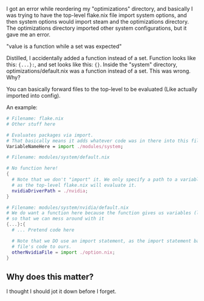 I got an error while reordering my "optimizations" directory, and basically I was trying to have the
top-level flake.nix file import system options, and then system options would import steam and the optimizations
directory. The optimizations directory imported other system configurations, but it gave me an error.

"value is a function while a set was expected"

Distilled, I accidentally added a function instead of a set.
Function looks like this: `{...}:`, and set looks like this: `{}`.
Inside the "system" directory, optimizations/default.nix was a function instead of a set. This was wrong.
Why?

You can basically forward files to the top-level to be evaluated (Like actually imported into config).

An example:
```nix
# Filename: flake.nix
# Other stuff here

# Evaluates packages via import.
# That basically means it adds whatever code was in there into this file to be compiled
VariableNameHere = import ./modules/system; 
```



```nix
# Filename: modules/system/default.nix

# No function here!
{
  # Note that we don't "import" it. We only specify a path to a variable,
  # as the top-level flake.nix will evaluate it.
  nvidiaDriverPath = ./nvidia; 
}
```

```nix
# Filename: modules/system/nvidia/default.nix
# We do want a function here because the function gives us variables (lib, config, whatever)
# so that we can mess around with it
{...}:{
  # ... Pretend code here

  # Note that we DO use an import statement, as the import statement basically adds that
  # file's code to ours.
  otherNvidiaFile = import ./option.nix; 
}
```

## Why does this matter?

I thought I should jot it down before I forget.
